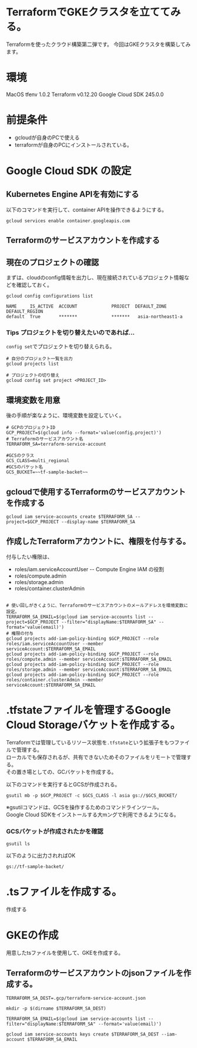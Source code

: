 # TerraformでGKEクラスタを立ててみる。
Terraformを使ったクラウド構築第二弾です。
今回はGKEクラスタを構築してみます。

# 環境
MacOS
tfenv 1.0.2
Terraform v0.12.20
Google Cloud SDK 245.0.0

# 前提条件
- gcloudが自身のPCで使える
- terraformが自身のPCにインストールされている。

# Google Cloud SDK の設定

## Kubernetes Engine APIを有効にする
以下のコマンドを実行して、container APIを操作できるようにする。
```shell script
gcloud services enable container.googleapis.com
```

## Terraformのサービスアカウントを作成する
## 現在のプロジェクトの確認
まずは、cloudのconfig情報を出力し、現在接続されているプロジェクト情報などを確認しておく。
```shell script
gcloud config configurations list

NAME     IS_ACTIVE  ACCOUNT             PROJECT  DEFAULT_ZONE       DEFAULT_REGION
default  True       *******             *******   asia-northeast1-a
```

### Tips プロジェクトを切り替えたいのであれば...
`config set`でプロジェクトを切り替えられる。

```shell script
# 自分のプロジェクト一覧を出力
gcloud projects list

# プロジェクトの切り替え
gcloud config set project <PROJECT_ID>
```


## 環境変数を用意
後の手順が楽なように、環境変数を設定していく。

```shell script
# GCPのプロジェクトID
GCP_PROJECT=$(gcloud info --format='value(config.project)')
# Terraformのサービスアカウント名
TERRAFORM_SA=terraform-service-account

#GCSのクラス 
GCS_CLASS=multi_regional
#GCSのバケット名
GCS_BUCKET=~~tf-sample-backet~~
```

## gcloudで使用するTerraformのサービスアカウントを作成する
```shell script
gcloud iam service-accounts create $TERRAFORM_SA --project=$GCP_PROJECT --display-name $TERRAFORM_SA
```

## 作成したTerraformアカウントに、権限を付与する。
付与したい権限は、

- roles/iam.serviceAccountUser
-- Compute Engine IAM の役割
- roles/compute.admin
- roles/storage.admin
- roles/container.clusterAdmin


```shell script

```

```shell script
# 使い回しがきくように、Terraformのサービスアカウントのメールアドレスを環境変数に設定。
TERRAFORM_SA_EMAIL=$(gcloud iam service-accounts list --project=$GCP_PROJECT --filter="displayName:$TERRAFORM_SA" --format='value(email)')
# 権限の付与
gcloud projects add-iam-policy-binding $GCP_PROJECT --role roles/iam.serviceAccountUser --member serviceAccount:$TERRAFORM_SA_EMAIL
gcloud projects add-iam-policy-binding $GCP_PROJECT --role roles/compute.admin --member serviceAccount:$TERRAFORM_SA_EMAIL
gcloud projects add-iam-policy-binding $GCP_PROJECT --role roles/storage.admin --member serviceAccount:$TERRAFORM_SA_EMAIL
gcloud projects add-iam-policy-binding $GCP_PROJECT --role roles/container.clusterAdmin --member serviceAccount:$TERRAFORM_SA_EMAIL
```

# .tfstateファイルを管理するGoogle Cloud Storageバケットを作成する。
Terraformでは管理しているリソース状態を`.tfstate`という拡張子をもつファイルで管理する。  
ローカルでも保存されるが、共有できないためそのファイルをリモートで管理する。  
その置き場としての、GCバケットを作成する。
  
以下のコマンドを実行するとGCSが作成される。
```shell script
gsutil mb -p $GCP_PROJECT -c $GCS_CLASS -l asia gs://$GCS_BUCKET/
```

※gsutilコマンドは、GCSを操作するためのコマンドラインツール。  
Google Cloud SDKをインストールする大mングで利用できるようになる。

### GCSバケットが作成されたかを確認
```shell script
gsutil ls
```


以下のように出力されればOK
```
gs://tf-sample-backet/
```

# .tsファイルを作成する。
作成する


# GKEの作成
用意したtsファイルを使用して、GKEを作成する。

## Terraformのサービスアカウントのjsonファイルを作成する。
```shell script
TERRAFORM_SA_DEST=.gcp/terraform-service-account.json

mkdir -p $(dirname $TERRAFORM_SA_DEST)

TERRAFORM_SA_EMAIL=$(gcloud iam service-accounts list --filter="displayName:$TERRAFORM_SA" --format='value(email)')

gcloud iam service-accounts keys create $TERRAFORM_SA_DEST --iam-account $TERRAFORM_SA_EMAIL
```
